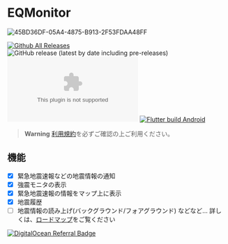 # EQMonitor

![45BD36DF-05A4-4875-B913-2F53FDAA48FF](https://user-images.githubusercontent.com/73390859/183258345-ac71c9ca-b794-4c00-bd7d-a9a20693464e.png)

[![Github All Releases](https://img.shields.io/github/downloads/EQMonitor/EQMonitor/total.svg)]() ![GitHub release (latest by date including pre-releases)](https://img.shields.io/github/v/release/EQMonitor/EQMonitor?color=blue&include_prereleases&label=Release)
![GitHub release (latest by date and asset including pre-releases)](https://img.shields.io/github/downloads-pre/EQMonitor/EQMonitor/latest/app-release.apk)
[![Flutter build Android](https://github.com/EQMonitor/EQMonitor/actions/workflows/android-release.yaml/badge.svg)](https://github.com/EQMonitor/EQMonitor/actions/workflows/android-release.yaml)

> **Warning**  [利用規約](https://github.com/EQMonitor/EQMonitor/blob/main/assets/docs/term_of_service.md)を必ずご確認の上ご利用ください。

## 機能

- [x] 緊急地震速報などの地震情報の通知
- [x] 強震モニタの表示
- [x] 緊急地震速報の情報をマップ上に表示
- [x] 地震履歴
- [ ] 地震情報の読み上げ(バックグラウンド/フォアグラウンド)
      などなど… 詳しくは、[ロードマップ](https://github.com/EQMonitor/EQMonitor/issues/89)をご覧ください

[![DigitalOcean Referral Badge](https://web-platforms.sfo2.cdn.digitaloceanspaces.com/WWW/Badge%201.svg)](https://www.digitalocean.com/?refcode=642cebc69a3e&utm_campaign=Referral_Invite&utm_medium=Referral_Program&utm_source=badge)
